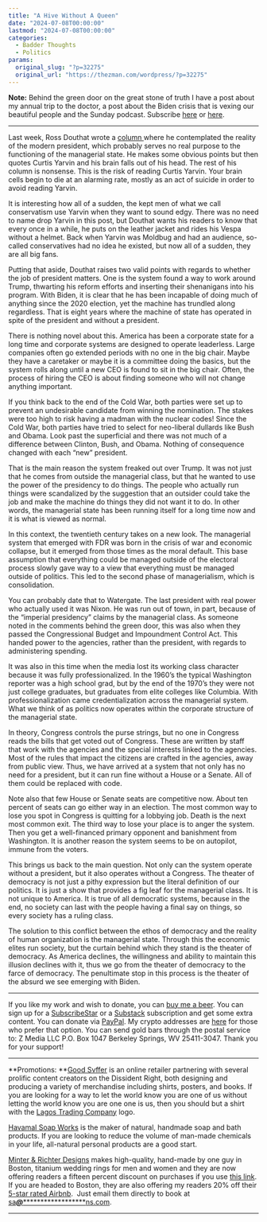 ```yaml
---
title: "A Hive Without A Queen"
date: "2024-07-08T00:00:00"
lastmod: "2024-07-08T00:00:00"
categories:
  - Badder Thoughts
  - Politics
params:
  original_slug: "?p=32275"
  original_url: "https://thezman.com/wordpress/?p=32275"
---
```


**Note:** Behind the green door on the great stone of truth I have a
post about my annual trip to the doctor, a post about the Biden crisis
that is vexing our beautiful people and the Sunday podcast. Subscribe
<a href="https://www.subscribestar.com/the-z-blog" rel="noopener"
target="_blank">here</a> or
<a href="https://thedissident.substack.com/" rel="noopener"
target="_blank">here</a>.

------------------------------------------------------------------------

Last week, Ross Douthat wrote a <a
href="https://www.nytimes.com/2024/07/05/opinion/biden-president-america.html"
rel="noopener" target="_blank">column </a>where he contemplated the
reality of the modern president, which probably serves no real purpose
to the functioning of the managerial state. He makes some obvious points
but then quotes Curtis Yarvin and his brain falls out of his head. The
rest of his column is nonsense. This is the risk of reading Curtis
Yarvin. Your brain cells begin to die at an alarming rate, mostly as an
act of suicide in order to avoid reading Yarvin.

It is interesting how all of a sudden, the kept men of what we call
conservatism use Yarvin when they want to sound edgy. There was no need
to name drop Yarvin in this post, but Douthat wants his readers to know
that every once in a while, he puts on the leather jacket and rides his
Vespa without a helmet. Back when Yarvin was Moldbug and had an
audience, so-called conservatives had no idea he existed, but now all of
a sudden, they are all big fans.

Putting that aside, Douthat raises two valid points with regards to
whether the job of president matters. One is the system found a way to
work around Trump, thwarting his reform efforts and inserting their
shenanigans into his program. With Biden, it is clear that he has been
incapable of doing much of anything since the 2020 election, yet the
machine has trundled along regardless. That is eight years where the
machine of state has operated in spite of the president and without a
president.

There is nothing novel about this. America has been a corporate state
for a long time and corporate systems are designed to operate
leaderless. Large companies often go extended periods with no one in the
big chair. Maybe they have a caretaker or maybe it is a committee doing
the basics, but the system rolls along until a new CEO is found to sit
in the big chair. Often, the process of hiring the CEO is about finding
someone who will not change anything important.

If you think back to the end of the Cold War, both parties were set up
to prevent an undesirable candidate from winning the nomination. The
stakes were too high to risk having a madman with the nuclear codes!
Since the Cold War, both parties have tried to select for neo-liberal
dullards like Bush and Obama. Look past the superficial and there was
not much of a difference between Clinton, Bush, and Obama. Nothing of
consequence changed with each “new” president.

That is the main reason the system freaked out over Trump. It was not
just that he comes from outside the managerial class, but that he wanted
to use the power of the presidency to do things. The people who actually
run things were scandalized by the suggestion that an outsider could
take the job and make the machine do things they did not want it to do.
In other words, the managerial state has been running itself for a long
time now and it is what is viewed as normal.

In this context, the twentieth century takes on a new look. The
managerial system that emerged with FDR was born in the crisis of war
and economic collapse, but it emerged from those times as the moral
default. This base assumption that everything could be managed outside
of the electoral process slowly gave way to a view that everything must
be managed outside of politics. This led to the second phase of
managerialism, which is consolidation.

You can probably date that to Watergate. The last president with real
power who actually used it was Nixon. He was run out of town, in part,
because of the “imperial presidency” claims by the managerial class. As
someone noted in the comments behind the green door, this was also when
they passed the Congressional Budget and Impoundment Control Act. This
handed power to the agencies, rather than the president, with regards to
administering spending.

It was also in this time when the media lost its working class character
because it was fully professionalized. In the 1960’s the typical
Washington reporter was a high school grad, but by the end of the 1970’s
they were not just college graduates, but graduates from elite colleges
like Columbia. With professionalization came credentialization across
the managerial system. What we think of as politics now operates within
the corporate structure of the managerial state.

In theory, Congress controls the purse strings, but no one in Congress
reads the bills that get voted out of Congress. These are written by
staff that work with the agencies and the special interests linked to
the agencies. Most of the rules that impact the citizens are crafted in
the agencies, away from public view. Thus, we have arrived at a system
that not only has no need for a president, but it can run fine without a
House or a Senate. All of them could be replaced with code.

Note also that few House or Senate seats are competitive now. About ten
percent of seats can go either way in an election. The most common way
to lose you spot in Congress is quitting for a lobbying job. Death is
the next most common exit. The third way to lose your place is to anger
the system. Then you get a well-financed primary opponent and banishment
from Washington. It is another reason the system seems to be on
autopilot, immune from the voters.

This brings us back to the main question. Not only can the system
operate without a president, but it also operates without a Congress.
The theater of democracy is not just a pithy expression but the literal
definition of our politics. It is just a show that provides a fig leaf
for the managerial class. It is not unique to America. It is true of all
democratic systems, because in the end, no society can last with the
people having a final say on things, so every society has a ruling
class.

The solution to this conflict between the ethos of democracy and the
reality of human organization is the managerial state. Through this the
economic elites run society, but the curtain behind which they stand is
the theater of democracy. As America declines, the willingness and
ability to maintain this illusion declines with it, thus we go from the
theater of democracy to the farce of democracy. The penultimate stop in
this process is the theater of the absurd we see emerging with Biden.

------------------------------------------------------------------------

If you like my work and wish to donate, you can
<a href="https://www.buymeacoffee.com/mujolulu" rel="noopener"
target="_blank">buy me a beer</a>. You can sign up for a
<a href="https://www.subscribestar.com/the-z-blog" rel="noopener"
target="_blank">SubscribeStar</a> or a
<a href="https://thedissident.substack.com/" rel="noopener"
target="_blank">Substack</a> subscription and get some extra content.
You can donate via <a
href="https://www.paypal.com/donate/?cmd=_s-xclick&amp;hosted_button_id=UDAS2Q8JYA6CN&amp;source=url"
rel="noopener" target="_blank">PayPal</a>. My crypto addresses are
<a href="https://thezman.com/wordpress/?page_id=22713" rel="noopener"
target="_blank">here</a> for those who prefer that option. You can send
gold bars through the postal service to: Z Media LLC P.O. Box 1047
Berkeley Springs, WV 25411-3047. Thank you for your support!

------------------------------------------------------------------------

**Promotions: **<a href="https://goodsvffer.com/" rel="noopener" target="_blank">Good
Svffer</a> is an online retailer partnering with several prolific
content creators on the Dissident Right, both designing and producing a
variety of merchandise including shirts, posters, and books. If you are
looking for a way to let the world know you are one of us without
letting the world know you are one one is us, then you should but a
shirt with the
<a href="https://goodsvffer.com/products/lagos-trading-company"
rel="noopener" target="_blank">Lagos Trading Company</a> logo.

<a href="https://havamalsoapworks.com/" rel="noopener"
target="_blank">Havamal Soap Works</a> is the maker of natural, handmade
soap and bath products. If you are looking to reduce the volume of
man-made chemicals in your life, all-natural personal products are a
good start.

<a href="https://www.minterandrichterdesigns.com/"
rel="noreferrer nofollow noopener" target="_blank">Minter &amp; Richter
Designs</a> makes high-quality, hand-made by one guy in Boston, titanium
wedding rings for men and women and they are now offering readers a
fifteen percent discount on purchases if you use
<a href="https://www.minterandrichterdesigns.com/discount/ZMAN"
rel="noreferrer nofollow noopener" target="_blank">this link</a>.
<span class="highlight"><span class="colour"><span class="font"><span class="size">If
you are headed to Boston, they are also offering my readers 20% off
their <a
href="https://www.airbnb.com/users/7988017/listings?user_id=7988017&amp;s=3"
rel="noopener noreferrer" target="_blank">5-star rated Airbnb</a>.  Just
email them directly to book at
<a href="mailto:sa***@*********************ns.com"
data-original-string="KI3ZzkdbF6YqWNpb0QKtDA==cb7WxM5lkanKqQg4g39G3dRdzY2zIR9lMx4v0ocNS4cpLNp66yqCzILtM3fIoGhpkQZ"><span
class="apbct-email-encoder"
data-original-string="OeFyjA3f3HhhIoH3QuoeZQ==cb7pBOG6Fo2ZaVFWdPQq35HMjtdmf+gp7vN4PrbLLZ/VfrBuugaQmosdX9nfhC7A/t0"
title="This contact has been encoded by Anti-Spam by CleanTalk. Click to decode. To finish the decoding make sure that JavaScript is enabled in your browser.">sa<span
class="apbct-blur">***</span>@<span
class="apbct-blur">*********************</span>ns.com</span></a>.</span></span></span></span>

------------------------------------------------------------------------
